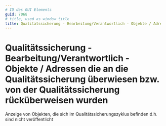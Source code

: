 ```yaml
---
# ID des GUI Elements
guid: 7068
# title, used as window title
title: Qualitätssicherung - Bearbeitung/Verantwortlich - Objekte / Adressen die an die Qualitätssicherung überwiesen bzw. von der Qualitätssicherung rücküberweisen wurden
---
```


# Qualitätssicherung - Bearbeitung/Verantwortlich - Objekte / Adressen die an die Qualitätssicherung überwiesen bzw. von der Qualitätssicherung rücküberweisen wurden

Anzeige von Objekten, die sich im Qualitätssicherungszyklus befinden d.h. sind nicht veröffentlicht

